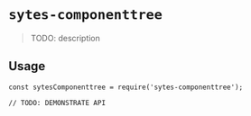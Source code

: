# `sytes-componenttree`

> TODO: description

## Usage

```
const sytesComponenttree = require('sytes-componenttree');

// TODO: DEMONSTRATE API
```
